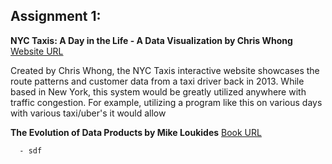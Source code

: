 
## **Assignment 1:**

**NYC Taxis: A Day in the Life - A Data Visualization by Chris Whong**
[Website URL](https://chriswhong.github.io/nyctaxi/)

Created by Chris Whong, the NYC Taxis interactive website showcases the route patterns and customer data from a taxi driver back in 2013. While based in New York, this system would be greatly utilized anywhere with traffic congestion. For example, utilizing a program like this on various days with various taxi/uber's it would allow 


      
**The Evolution of Data Products by Mike Loukides**
[Book URL](https://www.oreilly.com/radar/evolution-of-data-products/)

      - sdf





